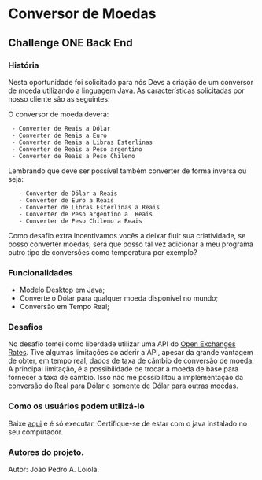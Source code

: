 # Conversor de Moedas
## Challenge ONE Back End
### História

Nesta oportunidade foi solicitado para nós Devs a criação de um conversor de moeda utilizando a linguagem Java. As características solicitadas por nosso cliente são as seguintes:

O conversor de moeda deverá:

     - Converter de Reais a Dólar
     - Converter de Reais a Euro
     - Converter de Reais a Libras Esterlinas
     - Converter de Reais a Peso argentino
     - Converter de Reais a Peso Chileno
     
Lembrando que deve ser possível também converter de forma inversa ou seja:

       - Converter de Dólar a Reais
       - Converter de Euro a Reais
       - Converter de Libras Esterlinas a Reais
       - Converter de Peso argentino a  Reais
       - Converter de Peso Chileno a Reais
       
Como desafio extra incentivamos vocês a deixar fluir sua criatividade, se posso converter moedas, será que posso tal vez adicionar a meu programa outro tipo de conversões como temperatura por exemplo?


### Funcionalidades

 - Modelo Desktop em Java;
 - Converte o Dólar para qualquer moeda disponível no mundo;
 - Conversão em Tempo Real;    

### Desafios

No desafio tomei como liberdade utilizar uma API do [Open Exchanges Rates](https://openexchangerates.org/). Tive algumas limitações ao aderir a API, apesar da grande vantagem de obter, em tempo real, dados de taxa de câmbio de conversão de moeda. A principal limitação, é a possibilidade de trocar a moeda de base para fornecer a taxa de câmbio. Isso não me possibilitou a implementação da conversão do Real para Dólar e somente de Dólar para outras moedas.

### Como os usuários podem utilizá-lo

Baixe [aqui](https://github.com/jpalvesloiola/conversor-de-moedas/blob/main/bin/conversor.jar) e é só executar. Certifique-se de estar com o java instalado no seu computador. 

### Autores do projeto.

Autor: João Pedro A. Loiola.
